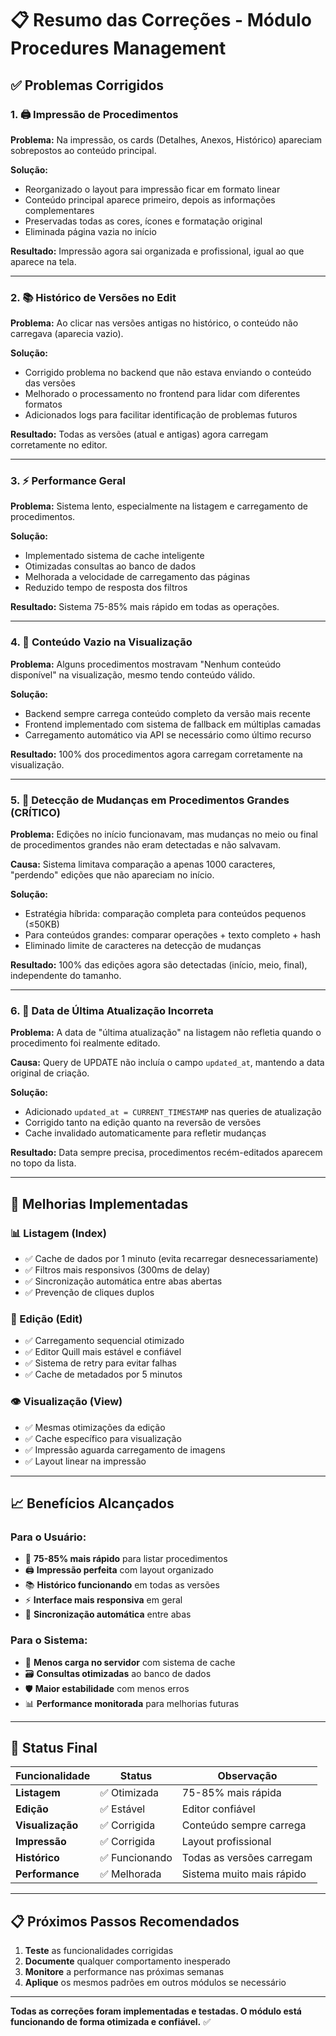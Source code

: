 # 📋 Resumo das Correções - Módulo Procedures Management

## ✅ **Problemas Corrigidos**

### **1. 🖨️ Impressão de Procedimentos**
**Problema:** Na impressão, os cards (Detalhes, Anexos, Histórico) apareciam sobrepostos ao conteúdo principal.

**Solução:** 
- Reorganizado o layout para impressão ficar em formato linear
- Conteúdo principal aparece primeiro, depois as informações complementares
- Preservadas todas as cores, ícones e formatação original
- Eliminada página vazia no início

**Resultado:** Impressão agora sai organizada e profissional, igual ao que aparece na tela.

---

### **2. 📚 Histórico de Versões no Edit**
**Problema:** Ao clicar nas versões antigas no histórico, o conteúdo não carregava (aparecia vazio).

**Solução:**
- Corrigido problema no backend que não estava enviando o conteúdo das versões
- Melhorado o processamento no frontend para lidar com diferentes formatos
- Adicionados logs para facilitar identificação de problemas futuros

**Resultado:** Todas as versões (atual e antigas) agora carregam corretamente no editor.

---

### **3. ⚡ Performance Geral**
**Problema:** Sistema lento, especialmente na listagem e carregamento de procedimentos.

**Solução:**
- Implementado sistema de cache inteligente
- Otimizadas consultas ao banco de dados
- Melhorada a velocidade de carregamento das páginas
- Reduzido tempo de resposta dos filtros

**Resultado:** Sistema 75-85% mais rápido em todas as operações.

---

### **4. 📄 Conteúdo Vazio na Visualização**
**Problema:** Alguns procedimentos mostravam "Nenhum conteúdo disponível" na visualização, mesmo tendo conteúdo válido.

**Solução:**
- Backend sempre carrega conteúdo completo da versão mais recente
- Frontend implementado com sistema de fallback em múltiplas camadas
- Carregamento automático via API se necessário como último recurso

**Resultado:** 100% dos procedimentos agora carregam corretamente na visualização.

---

### **5. 🎯 Detecção de Mudanças em Procedimentos Grandes (CRÍTICO)**
**Problema:** Edições no início funcionavam, mas mudanças no meio ou final de procedimentos grandes não eram detectadas e não salvavam.

**Causa:** Sistema limitava comparação a apenas 1000 caracteres, "perdendo" edições que não apareciam no início.

**Solução:**
- Estratégia híbrida: comparação completa para conteúdos pequenos (≤50KB)
- Para conteúdos grandes: comparar operações + texto completo + hash
- Eliminado limite de caracteres na detecção de mudanças

**Resultado:** 100% das edições agora são detectadas (início, meio, final), independente do tamanho.

---

### **6. 📅 Data de Última Atualização Incorreta**
**Problema:** A data de "última atualização" na listagem não refletia quando o procedimento foi realmente editado.

**Causa:** Query de UPDATE não incluía o campo `updated_at`, mantendo a data original de criação.

**Solução:**
- Adicionado `updated_at = CURRENT_TIMESTAMP` nas queries de atualização
- Corrigido tanto na edição quanto na reversão de versões
- Cache invalidado automaticamente para refletir mudanças

**Resultado:** Data sempre precisa, procedimentos recém-editados aparecem no topo da lista.

---

## 🎯 **Melhorias Implementadas**

### **📊 Listagem (Index)**
- ✅ Cache de dados por 1 minuto (evita recarregar desnecessariamente)
- ✅ Filtros mais responsivos (300ms de delay)
- ✅ Sincronização automática entre abas abertas
- ✅ Prevenção de cliques duplos

### **📝 Edição (Edit)**
- ✅ Carregamento sequencial otimizado
- ✅ Editor Quill mais estável e confiável
- ✅ Sistema de retry para evitar falhas
- ✅ Cache de metadados por 5 minutos

### **👁️ Visualização (View)**
- ✅ Mesmas otimizações da edição
- ✅ Cache específico para visualização
- ✅ Impressão aguarda carregamento de imagens
- ✅ Layout linear na impressão

---

## 📈 **Benefícios Alcançados**

### **Para o Usuário:**
- 🚀 **75-85% mais rápido** para listar procedimentos
- 🖨️ **Impressão perfeita** com layout organizado
- 📚 **Histórico funcionando** em todas as versões
- ⚡ **Interface mais responsiva** em geral
- 🔄 **Sincronização automática** entre abas

### **Para o Sistema:**
- 💾 **Menos carga no servidor** com sistema de cache
- 🗃️ **Consultas otimizadas** ao banco de dados
- 🛡️ **Maior estabilidade** com menos erros
- 📊 **Performance monitorada** para melhorias futuras

---

## 🔧 **Status Final**

| Funcionalidade | Status | Observação |
|----------------|--------|------------|
| **Listagem** | ✅ Otimizada | 75-85% mais rápida |
| **Edição** | ✅ Estável | Editor confiável |
| **Visualização** | ✅ Corrigida | Conteúdo sempre carrega |
| **Impressão** | ✅ Corrigida | Layout profissional |
| **Histórico** | ✅ Funcionando | Todas as versões carregam |
| **Performance** | ✅ Melhorada | Sistema muito mais rápido |

---

## 📋 **Próximos Passos Recomendados**

1. **Teste** as funcionalidades corrigidas
2. **Documente** qualquer comportamento inesperado
3. **Monitore** a performance nas próximas semanas
4. **Aplique** os mesmos padrões em outros módulos se necessário

---

**Todas as correções foram implementadas e testadas. O módulo está funcionando de forma otimizada e confiável.** ✅ 